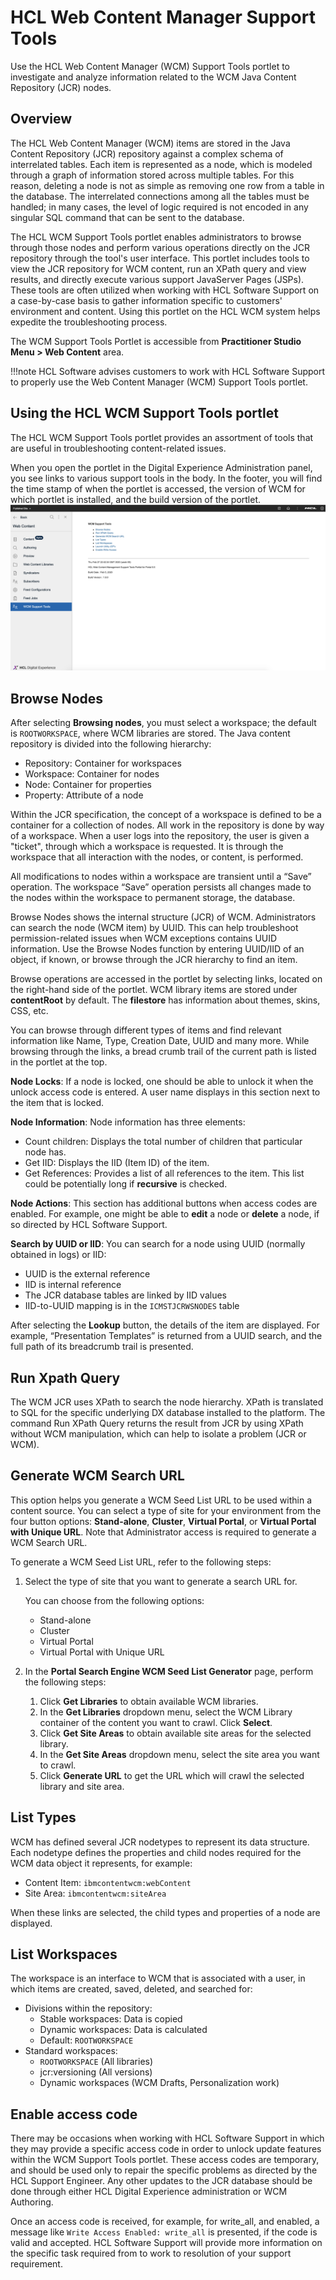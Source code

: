 # HCL Web Content Manager Support Tools

Use the HCL Web Content Manager (WCM) Support Tools portlet to investigate and analyze information related to the WCM Java Content Repository (JCR) nodes.

## Overview

The HCL Web Content Manager (WCM) items are stored in the Java Content Repository (JCR) repository against a complex schema of interrelated tables. Each item is represented as a node, which is modeled through a graph of information stored across multiple tables. For this reason, deleting a node is not as simple as removing one row from a table in the database. The interrelated connections among all the tables must be handled; in many cases, the level of logic required is not encoded in any singular SQL command that can be sent to the database.

The HCL WCM Support Tools portlet enables administrators to browse through those nodes and perform various operations directly on the JCR repository through the tool's user interface. This portlet includes tools to view the JCR repository for WCM content, run an XPath query and view results, and directly execute various support JavaServer Pages (JSPs). These tools are often utilized when working with HCL Software Support on a case-by-case basis to gather information specific to customers' environment and content. Using this portlet on the HCL WCM system helps expedite the troubleshooting process.

The WCM Support Tools Portlet is accessible from **Practitioner Studio Menu > Web Content** area.

!!!note
    HCL Software advises customers to work with HCL Software Support to properly use the Web Content Manager (WCM) Support Tools portlet.

## Using the HCL WCM Support Tools portlet

The HCL WCM Support Tools portlet provides an assortment of tools that are useful in troubleshooting content-related issues.

When you open the portlet in the Digital Experience Administration panel, you see links to various support tools in the body. In the footer, you will find the time stamp of when the portlet is accessed, the version of WCM for which portlet is installed, and the build version of the portlet. ![HCL WCM Support Tools portlet](../../manage/troubleshooting/_img/HCL_WCM_Support_Tools_portlet_95.png)

## Browse Nodes

After selecting **Browsing nodes**, you must select a workspace; the default is `ROOTWORKSPACE`, where WCM libraries are stored. The Java content repository is divided into the following hierarchy:

-   Repository: Container for workspaces
-   Workspace: Container for nodes
-   Node: Container for properties
-   Property: Attribute of a node

Within the JCR specification, the concept of a workspace is defined to be a container for a collection of nodes. All work in the repository is done by way of a workspace. When a user logs into the repository, the user is given a "ticket", through which a workspace is requested. It is through the workspace that all interaction with the nodes, or content, is performed.

All modifications to nodes within a workspace are transient until a “Save” operation. The workspace “Save” operation persists all changes made to the nodes within the workspace to permanent storage, the database.

Browse Nodes shows the internal structure (JCR) of WCM. Administrators can search the node (WCM item) by UUID. This can help troubleshoot permission-related issues when WCM exceptions contains UUID information. Use the Browse Nodes function by entering UUID/IID of an object, if known, or browse through the JCR hierarchy to find an item.

Browse operations are accessed in the portlet by selecting links, located on the right-hand side of the portlet. WCM library items are stored under **contentRoot** by default. The **filestore** has information about themes, skins, CSS, etc.

You can browse through different types of items and find relevant information like Name, Type, Creation Date, UUID and many more. While browsing through the links, a bread crumb trail of the current path is listed in the portlet at the top.

**Node Locks**: If a node is locked, one should be able to unlock it when the unlock access code is entered. A user name displays in this section next to the item that is locked.

**Node Information**: Node information has three elements:

-   Count children: Displays the total number of children that particular node has.
-   Get IID: Displays the IID (Item ID) of the item.
-   Get References: Provides a list of all references to the item. This list could be potentially long if **recursive** is checked.

**Node Actions**: This section has additional buttons when access codes are enabled. For example, one might be able to **edit** a node or **delete** a node, if so directed by HCL Software Support.

**Search by UUID or IID**: You can search for a node using UUID (normally obtained in logs) or IID:

-   UUID is the external reference
-   IID is internal reference
-   The JCR database tables are linked by IID values
-   IID-to-UUID mapping is in the `ICMSTJCRWSNODES` table

After selecting the **Lookup** button, the details of the item are displayed. For example, “Presentation Templates” is returned from a UUID search, and the full path of its breadcrumb trail is presented.

## Run Xpath Query

The WCM JCR uses XPath to search the node hierarchy. XPath is translated to SQL for the specific underlying DX database installed to the platform. The command Run XPath Query returns the result from JCR by using XPath without WCM manipulation, which can help to isolate a problem (JCR or WCM).

## Generate WCM Search URL

This option helps you generate a WCM Seed List URL to be used within a content source. You can select a type of site for your environment from the four button options: **Stand-alone**, **Cluster**, **Virtual Portal**, or **Virtual Portal with Unique URL**. Note that Administrator access is required to generate a WCM Search URL.

To generate a WCM Seed List URL, refer to the following steps:

1. Select the type of site that you want to generate a search URL for.

    You can choose from the following options:
    - Stand-alone
    - Cluster
    - Virtual Portal
    - Virtual Portal with Unique URL
  
2. In the **Portal Search Engine WCM Seed List Generator** page, perform the following steps:

    1. Click **Get Libraries** to obtain available WCM libraries.
    2. In the **Get Libraries** dropdown menu, select the WCM Library container of the content you want to crawl. Click **Select**.
    3. Click **Get Site Areas** to obtain available site areas for the selected library.
    4. In the **Get Site Areas** dropdown menu, select the site area you want to crawl.
    5. Click **Generate URL** to get the URL which will crawl the selected library and site area. 


## List Types

WCM has defined several JCR nodetypes to represent its data structure. Each nodetype defines the properties and child nodes required for the WCM data object it represents, for example:

-   Content Item: `ibmcontentwcm:webContent`
-   Site Area: `ibmcontentwcm:siteArea`

When these links are selected, the child types and properties of a node are displayed.

## List Workspaces

The workspace is an interface to WCM that is associated with a user, in which items are created, saved, deleted, and searched for:

-   Divisions within the repository:
    -   Stable workspaces: Data is copied
    -   Dynamic workspaces: Data is calculated
    -   Default: `ROOTWORKSPACE`
-   Standard workspaces:
    -   `ROOTWORKSPACE` (All libraries)
    -   jcr:versioning (All versions)
    -   Dynamic workspaces (WCM Drafts, Personalization work)

## Enable access code

There may be occasions when working with HCL Software Support in which they may provide a specific access code in order to unlock update features within the WCM Support Tools portlet. These access codes are temporary, and should be used only to repair the specific problems as directed by the HCL Support Engineer. Any other updates to the JCR database should be done through either HCL Digital Experience administration or WCM Authoring.

Once an access code is received, for example, for write_all, and enabled, a message like `Write Access Enabled: write_all` is presented, if the code is valid and accepted. HCL Software Support will provide more information on the specific task required from to work to resolution of your support requirement.


